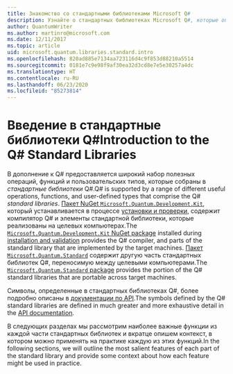 ```yaml
---
title: Знакомство со стандартными библиотеками Microsoft Q#
description: Узнайте о стандартных библиотеках Microsoft Q#, которые определяют операции, функции и типы данных, используемые в квантовых программах.
author: QuantumWriter
ms.author: martinro@microsoft.com
ms.date: 12/11/2017
ms.topic: article
uid: microsoft.quantum.libraries.standard.intro
ms.openlocfilehash: 820ad885e7134aa723116d4c9f853d88210a5514
ms.sourcegitcommit: 0181e7c9e98f9af30ea32d3cd8e7e5e30257a4dc
ms.translationtype: HT
ms.contentlocale: ru-RU
ms.lasthandoff: 06/23/2020
ms.locfileid: "85273814"
---
```

# <a name="introduction-to-the-q-standard-libraries"></a><span data-ttu-id="4365d-103">Введение в стандартные библиотеки Q#</span><span class="sxs-lookup"><span data-stu-id="4365d-103">Introduction to the Q# Standard Libraries</span></span> #

<span data-ttu-id="4365d-104">В дополнение к Q# предоставляется широкий набор полезных операций, функций и пользовательских типов, которые собраны в *стандартные библиотеки* Q#.</span><span class="sxs-lookup"><span data-stu-id="4365d-104">Q# is supported by a range of different useful operations, functions, and user-defined types that comprise the Q# *standard libraries*.</span></span>
<span data-ttu-id="4365d-105">[Пакет NuGet `Microsoft.Quantum.Development.Kit`](https://www.nuget.org/packages/microsoft.quantum.development.kit), который устанавливается в процессе [установки и проверки](xref:microsoft.quantum.install), содержит компилятор Q# и элементы стандартной библиотеки, которые реализованы на целевых компьютерах.</span><span class="sxs-lookup"><span data-stu-id="4365d-105">The [`Microsoft.Quantum.Development.Kit` NuGet package](https://www.nuget.org/packages/microsoft.quantum.development.kit) installed during [installation and validation](xref:microsoft.quantum.install) provides the Q# compiler, and parts of the standard library that are implemented by the target machines.</span></span>
<span data-ttu-id="4365d-106">[Пакет `Microsoft.Quantum.Standard`](https://www.nuget.org/packages/microsoft.quantum.standard) содержит другую часть стандартных библиотек Q#, переносимую между целевыми компьютерами.</span><span class="sxs-lookup"><span data-stu-id="4365d-106">The [`Microsoft.Quantum.Standard` package](https://www.nuget.org/packages/microsoft.quantum.standard) provides the portion of the Q# standard libraries that are portable across target machines.</span></span>

<span data-ttu-id="4365d-107">Символы, определенные в стандартных библиотеках Q#, более подробно описаны в [документации по API](xref:microsoft.quantum.standardlibsintro).</span><span class="sxs-lookup"><span data-stu-id="4365d-107">The symbols defined by the Q# standard libraries are defined in much greater and more exhaustive detail in the [API documentation](xref:microsoft.quantum.standardlibsintro).</span></span>

<span data-ttu-id="4365d-108">В следующих разделах мы рассмотрим наиболее важные функции из каждой части стандартных библиотек и вкратце опишем контекст, в котором можно применять на практике каждую из этих функций.</span><span class="sxs-lookup"><span data-stu-id="4365d-108">In the following sections, we will outline the most salient features of each part of the standard library and provide some context about how each feature might be used in practice.</span></span>
